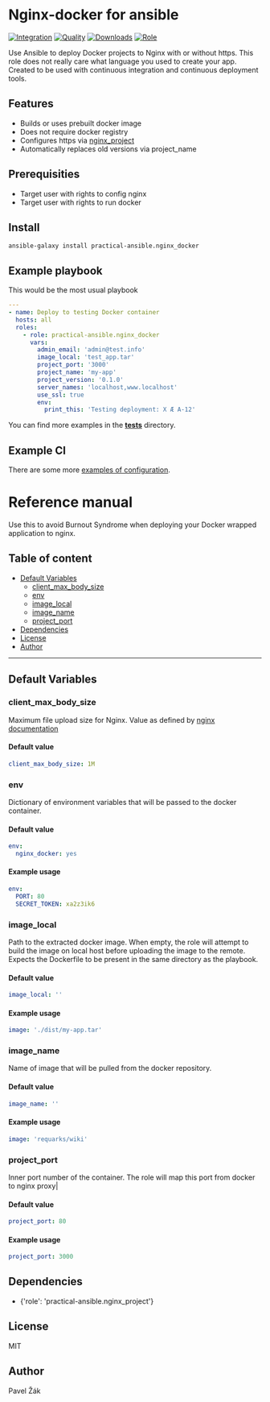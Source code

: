 # Nginx-docker for ansible

[![Integration](https://github.com/practical-ansible/nginx-docker/workflows/CI/badge.svg)](https://github.com/practical-ansible/nginx-docker/actions)
[![Quality](https://img.shields.io/ansible/quality/48591.svg)](https://galaxy.ansible.com/practical-ansible/nginx_docker)
[![Downloads](https://img.shields.io/ansible/role/d/48591.svg)](https://galaxy.ansible.com/practical-ansible/nginx_docker)
[![Role](https://img.shields.io/ansible/role/48591)](https://galaxy.ansible.com/practical-ansible/nginx_docker)

Use Ansible to deploy Docker projects to Nginx with or without https. This role does not really care what language you used to create your app. Created to be used with continuous integration and continuous deployment tools.

## Features

* Builds or uses prebuilt docker image
* Does not require docker registry
* Configures https via [nginx_project](https://github.com/practical-ansible/nginx-project)
* Automatically replaces old versions via project_name

## Prerequisities

* Target user with rights to config nginx
* Target user with rights to run docker

## Install

```shell
ansible-galaxy install practical-ansible.nginx_docker
```

## Example playbook

This would be the most usual playbook

```yaml
---
- name: Deploy to testing Docker container
  hosts: all
  roles:
    - role: practical-ansible.nginx_docker
      vars:
        admin_email: 'admin@test.info'
        image_local: 'test_app.tar'
        project_port: '3000'
        project_name: 'my-app'
        project_version: '0.1.0'
        server_names: 'localhost,www.localhost'
        use_ssl: true
        env:
          print_this: 'Testing deployment: X Æ A-12'
```

You can find more examples in the [__tests__](https://github.com/practical-ansible/nginx-docker/tree/master/__tests__) directory.

## Example CI

There are some more [examples of configuration](./examples).

# Reference manual

Use this to avoid Burnout Syndrome when deploying your Docker wrapped application to nginx.

## Table of content

* [Default Variables](#default-variables)
  * [client_max_body_size](#client_max_body_size)
  * [env](#env)
  * [image_local](#image_local)
  * [image_name](#image_name)
  * [project_port](#project_port)
* [Dependencies](#dependencies)
* [License](#license)
* [Author](#author)

---

## Default Variables

### client_max_body_size

Maximum file upload size for Nginx. Value as defined by [nginx documentation](http://nginx.org/en/docs/http/ngx_http_core_module.html#client_max_body_size)

#### Default value

```YAML
client_max_body_size: 1M
```

### env

Dictionary of environment variables that will be passed to the docker container.

#### Default value

```YAML
env:
  nginx_docker: yes
```

#### Example usage

```YAML
env:
  PORT: 80
  SECRET_TOKEN: xa2z3ik6
```

### image_local

Path to the extracted docker image. When empty, the role will attempt to build the image on local host before uploading the image to the remote. Expects the Dockerfile to be present in the same directory as the playbook.

#### Default value

```YAML
image_local: ''
```

#### Example usage

```YAML
image: './dist/my-app.tar'
```

### image_name

Name of image that will be pulled from the docker repository.

#### Default value

```YAML
image_name: ''
```

#### Example usage

```YAML
image: 'requarks/wiki'
```

### project_port

Inner port number of the container. The role will map this port from docker to nginx proxy|

#### Default value

```YAML
project_port: 80
```

#### Example usage

```YAML
project_port: 3000
```

## Dependencies

* {'role': 'practical-ansible.nginx_project'}

## License

MIT

## Author

Pavel Žák
